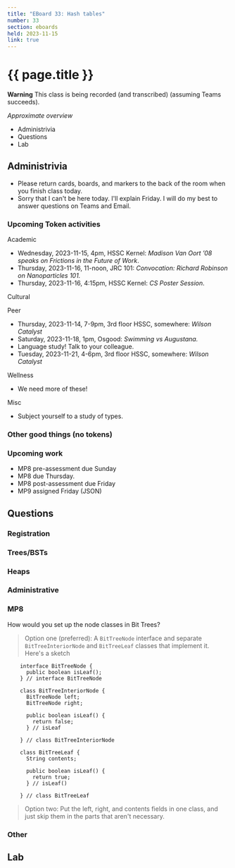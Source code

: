 ```yaml
---
title: "EBoard 33: Hash tables"
number: 33
section: eboards
held: 2023-11-15
link: true
---
```

# {{ page.title }}

**Warning** This class is being recorded (and transcribed) (assuming Teams succeeds).

_Approximate overview_

* Administrivia
* Questions
* Lab

Administrivia
-------------

* Please return cards, boards, and markers to the back of the room
  when you finish class today.
* Sorry that I can't be here today.  I'll explain Friday.  I will
  do my best to answer questions on Teams and Email.

### Upcoming Token activities

Academic

* Wednesday, 2023-11-15, 4pm, HSSC Kernel: _Madison Van Oort ’08 speaks
  on Frictions in the Future of Work_.
* Thursday, 2023-11-16, 11-noon, JRC 101: _Convocation: Richard Robinson
  on Nanoparticles 101._
* Thursday, 2023-11-16, 4:15pm, HSSC Kernel:  _CS Poster Session_.

Cultural

Peer

* Thursday, 2023-11-14, 7-9pm, 3rd floor HSSC, somewhere: _Wilson Catalyst_
* Saturday, 2023-11-18, 1pm, Osgood: _Swimming vs Augustana._
* Language study!  Talk to your colleague.
* Tuesday, 2023-11-21, 4-6pm, 3rd floor HSSC, somewhere: _Wilson Catalyst_

Wellness

* We need more of these!

Misc

* Subject yourself to a study of types.

### Other good things (no tokens)

### Upcoming work

* MP8 pre-assessment due Sunday
* MP8 due Thursday.  
* MP8 post-assessment due Friday
* MP9 assigned Friday (JSON)

Questions
---------

### Registration

### Trees/BSTs

### Heaps

### Administrative

### MP8

How would you set up the node classes in Bit Trees?

> Option one (preferred): A `BitTreeNode` interface and separate
  `BitTreeInteriorNode` and `BitTreeLeaf` classes that implement it.
  Here's a sketch

        interface BitTreeNode {
          public boolean isLeaf();
        } // interface BitTreeNode

        class BitTreeInteriorNode {
          BitTreeNode left;
          BitTreeNode right;

          public boolean isLeaf() {
            return false;
          } // isLeaf

        } // class BitTreeInteriorNode

        class BitTreeLeaf {
          String contents;

          public boolean isLeaf() {
            return true;
          } // isLeaf()

        } // class BitTreeLeaf

> Option two: Put the left, right, and contents fields in one class,
  and just skip them in the parts that aren't necessary.

### Other

Lab
---
